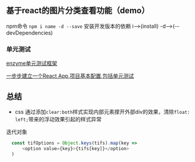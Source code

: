 ## 基于react的图片分类查看功能（demo）

npm命令
`npm i name -d --save` 安装开发版本的依赖 i-->(install) -d-->(--devDependencies)

### 单元测试
  [enzyme单元测试框架](https://airbnb.io/enzyme/docs/installation/index.html)  
  
  [一步步建立一个React App,项目基本配置,包括单元测试](https://blog.csdn.net/zhangxuekang/article/details/80472316)  
## 总结

 - css
  通过添加`clear:both`样式实现内部元素撑开外部div的效果，清除`float: left;`带来的浮动效果引起的样式异常

  迭代对象

  ```js
    const tifOptions = Object.keys(tifs).map(key => 
        <option value={key}>{tifs[key]}</option>
    )
  ```

